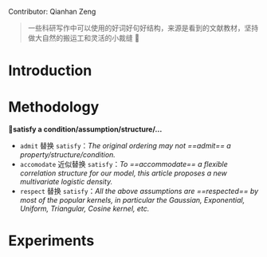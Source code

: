 Contributor: Qianhan Zeng

> 一些科研写作中可以使用的好词好句好结构，来源是看到的文献教材，坚持做大自然的搬运工和灵活的小裁缝 🐶
# Introduction

# Methodology

**🚩satisfy a condition/assumption/structure/...**
- `admit` 替换 `satisfy`：*The original ordering may not ==admit== a property/structure/condition.*
- `accomodate` 近似替换 `satisfy`：*To ==accommodate== a flexible correlation structure for our model, this article proposes a new multivariate logistic density.*
- `respect` 替换 `satisfy`：*All the above assumptions are ==respected== by most of the popular kernels, in particular the Gaussian, Exponential, Uniform, Triangular, Cosine kernel, etc.*

# Experiments